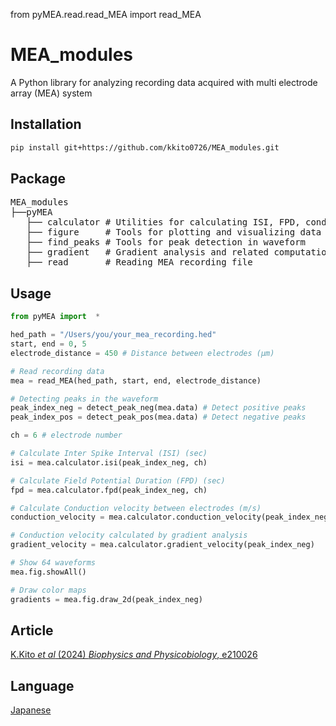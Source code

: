 from pyMEA.read.read_MEA import read_MEA

# MEA_modules
A Python library for analyzing recording data acquired with multi electrode array (MEA) system

## Installation
```bash
pip install git+https://github.com/kkito0726/MEA_modules.git
```

## Package
<pre>
MEA_modules
├──pyMEA
   ├── calculator # Utilities for calculating ISI, FPD, conduction velocity, and more
   ├── figure     # Tools for plotting and visualizing data
   ├── find_peaks # Tools for peak detection in waveform
   ├── gradient   # Gradient analysis and related computations
   ├── read       # Reading MEA recording file
</pre>

## Usage
```python
from pyMEA import  *

hed_path = "/Users/you/your_mea_recording.hed"
start, end = 0, 5
electrode_distance = 450 # Distance between electrodes (μm)

# Read recording data
mea = read_MEA(hed_path, start, end, electrode_distance)

# Detecting peaks in the waveform
peak_index_neg = detect_peak_neg(mea.data) # Detect positive peaks
peak_index_pos = detect_peak_pos(mea.data) # Detect negative peaks

ch = 6 # electrode number

# Calculate Inter Spike Interval (ISI) (sec)
isi = mea.calculator.isi(peak_index_neg, ch)

# Calculate Field Potential Duration (FPD) (sec)
fpd = mea.calculator.fpd(peak_index_neg, ch)

# Calculate Conduction velocity between electrodes (m/s)
conduction_velocity = mea.calculator.conduction_velocity(peak_index_neg, ch, ch+1)

# Conduction velocity calculated by gradient analysis
gradient_velocity = mea.calculator.gradient_velocity(peak_index_neg)

# Show 64 waveforms
mea.fig.showAll()

# Draw color maps
gradients = mea.fig.draw_2d(peak_index_neg)
```
## Article
[K.Kito *et al* (2024) *Biophysics and Physicobiology*, e210026](https://doi.org/10.2142/biophysico.bppb-v21.0026)

## Language
[Japanese](./README_ja.md)

